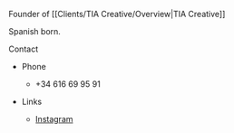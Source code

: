 Founder of [[Clients/TIA Creative/Overview|TIA Creative]]

Spanish born. 


Contact 
 - Phone
    - +34 616 69 95 91 

- Links
    - [Instagram](https://www.instagram.com/t.i.africacreative/)

